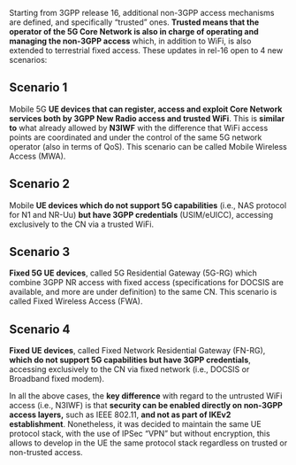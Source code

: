 Starting from 3GPP release 16, additional non-3GPP access mechanisms are defined, and specifically “trusted” ones. **Trusted means that the operator of the 5G Core Network is also in charge of operating and managing the non-3GPP access** which, in addition to WiFi, is also extended to terrestrial fixed access. These updates in rel-16 open to 4 new scenarios:
## Scenario 1

Mobile 5G **UE devices that can register, access and exploit Core Network services both by 3GPP New Radio access and trusted WiFi**. This is **similar to** what already allowed by **N3IWF** with the difference that WiFi access points are coordinated and under the control of the same 5G network operator (also in terms of QoS). This scenario can be called Mobile Wireless Access (MWA).
## Scenario 2

Mobile **UE devices which do not support 5G capabilities** (i.e., NAS protocol for N1 and NR-Uu) **but have 3GPP credentials** (USIM/eUICC), accessing exclusively to the CN via a trusted WiFi.
## Scenario 3

**Fixed 5G UE devices**, called 5G Residential Gateway (5G-RG) which combine 3GPP NR access with fixed access (specifications for DOCSIS are available, and more are under definition) to the same CN. This scenario is called Fixed Wireless Access (FWA).
## Scenario 4

**Fixed UE devices**, called Fixed Network Residential Gateway (FN-RG), **which do not support 5G capabilities but have 3GPP credentials**, accessing exclusively to the CN via fixed network (i.e., DOCSIS or Broadband fixed modem).

In all the above cases, the **key difference** with regard to the untrusted WiFi access (i.e., N3IWF) is that **security can be enabled directly on non-3GPP access layers,** such as IEEE 802.11, **and not as part of IKEv2 establishment**. Nonetheless, it was decided to maintain the same UE protocol stack, with the use of IPSec “VPN” but without encryption, this allows to develop in the UE the same protocol stack regardless on trusted or non-trusted access.